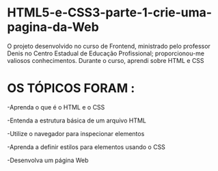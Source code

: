 # HTML5-e-CSS3-parte-1-crie-uma-pagina-da-Web

O projeto desenvolvido no curso de Frontend, ministrado pelo professor Denis no Centro Estadual de Educação Profissional;
proporcionou-me valiosos conhecimentos. Durante o curso, aprendi sobre HTML e CSS

# OS TÓPICOS FORAM :

-Aprenda o que é o HTML e o CSS

-Entenda a estrutura básica de um arquivo HTML

-Utilize o navegador para inspecionar elementos

-Aprenda a definir estilos para elementos usando o CSS

-Desenvolva um página Web
